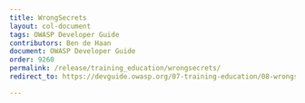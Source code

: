 ```yaml
---
title: WrongSecrets
layout: col-document
tags: OWASP Developer Guide
contributors: Ben de Haan 
document: OWASP Developer Guide
order: 9260
permalink: /release/training_education/wrongsecrets/
redirect_to: https://devguide.owasp.org/07-training-education/08-wrongsecrets/

---
```

